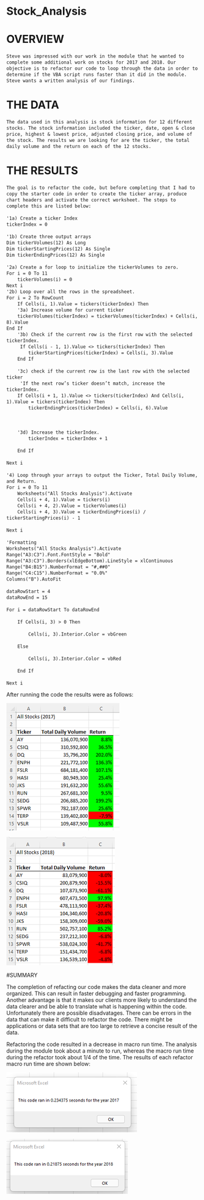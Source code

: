 # Stock_Analysis

# OVERVIEW

	Steve was impressed with our work in the module that he wanted to complete some additional work on stocks for 2017 and 2018. Our objective is to refactor our code to loop through the data in order to determine if the VBA script runs faster than it did in the module. Steve wants a written analysis of our findings.

# THE DATA

	The data used in this analysis is stock information for 12 different stocks. The stock information included the ticker, date, open & close price, highest & lowest price, adjusted closing price, and volume of the stock. The results we are looking for are the ticker, the total daily volume and the return on each of the 12 stocks.

# THE RESULTS

	The goal is to refactor the code, but before completing that I had to copy the starter code in order to create the ticker array, produce chart headers and activate the correct worksheet. The steps to complete this are listed below:

    '1a) Create a ticker Index
    tickerIndex = 0

    '1b) Create three output arrays
    Dim tickerVolumes(12) As Long
    Dim tickerStartingPrices(12) As Single
    Dim tickerEndingPrices(12) As Single
     
    '2a) Create a for loop to initialize the tickerVolumes to zero.
    For i = 0 To 11
        tickerVolumes(i) = 0
    Next i
    '2b) Loop over all the rows in the spreadsheet.
    For i = 2 To RowCount
        If Cells(i, 1).Value = tickers(tickerIndex) Then
        '3a) Increase volume for current ticker
        tickerVolumes(tickerIndex) = tickerVolumes(tickerIndex) + Cells(i, 8).Value
    End If
        '3b) Check if the current row is the first row with the selected tickerIndex.
         If Cells(i - 1, 1).Value <> tickers(tickerIndex) Then
            tickerStartingPrices(tickerIndex) = Cells(i, 3).Value
        End If
        
        '3c) check if the current row is the last row with the selected ticker
         'If the next row’s ticker doesn’t match, increase the tickerIndex.
        If Cells(i + 1, 1).Value <> tickers(tickerIndex) And Cells(i, 1).Value = tickers(tickerIndex) Then
            tickerEndingPrices(tickerIndex) = Cells(i, 6).Value
            
            

        '3d) Increase the tickerIndex.
            tickerIndex = tickerIndex + 1
            
        End If
    
    Next i
    
    '4) Loop through your arrays to output the Ticker, Total Daily Volume, and Return.
    For i = 0 To 11
        Worksheets("All Stocks Analysis").Activate
        Cells(i + 4, 1).Value = tickers(i)
        Cells(i + 4, 2).Value = tickerVolumes(i)
        Cells(i + 4, 3).Value = tickerEndingPrices(i) / tickerStartingPrices(i) - 1
        
    Next i
    
    'Formatting
    Worksheets("All Stocks Analysis").Activate
    Range("A3:C3").Font.FontStyle = "Bold"
    Range("A3:C3").Borders(xlEdgeBottom).LineStyle = xlContinuous
    Range("B4:B15").NumberFormat = "#,##0"
    Range("C4:C15").NumberFormat = "0.0%"
    Columns("B").AutoFit

    dataRowStart = 4
    dataRowEnd = 15

    For i = dataRowStart To dataRowEnd
        
        If Cells(i, 3) > 0 Then
            
            Cells(i, 3).Interior.Color = vbGreen
            
        Else
        
            Cells(i, 3).Interior.Color = vbRed
            
        End If
        
    Next i

After running the code the results were as follows:

![alt text](Resources/VBA_Challenge_2017.png)

![alt text](Resources/VBA_Challenge_2018.png)



#SUMMARY

The completion of refacting our code makes the data cleaner and more organized. This can result in faster debugging and faster programming. Another advantage is that it makes our clients more likely to understand the data clearer and be able to translate what is happening within the code. Unfortunately there are possible disadvatages. There can be errors in the data that can make it difficult to refactor the code. There might be applications or data sets that are too large to retrieve a concise result of the data.

Refactoring the code resulted in a decrease in macro run time. The analysis during the module took about a minute to run, whereas the macro run time during the refactor took about 1/4 of the time. The results of each refactor macro run time are shown below:

![alt text](Resources/2017_run_time.png)

![alt text](Resources/2018_run_time.png)